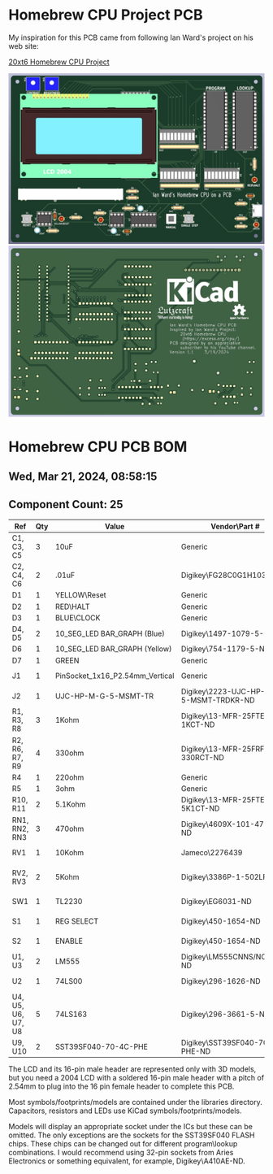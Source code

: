 # Homebrew CPU Project PCB

My inspiration for this PCB came from following Ian Ward's project on his web site:

[20xt6 Homebrew CPU Project](https://excess.org/cpu/)


![PCB Front Image](homebrew-cpu-pcb-front.jpg)
![PCB Back Image](homebrew-cpu-pcb-back.jpg)

# Homebrew CPU PCB BOM

## Wed, Mar 21, 2024, 08:58:15

## Component Count: 25

Ref | Qty | Value | Vendor\Part # | Description
----|-----|-------|---------------|-----------
C1, C3, C5 | 3 | 10uF | Generic | Catalytic capacitor
C2, C4, C6 | 2 | .01uF | Digikey\FG28C0G1H103JNT06 | Unpolarized capacitor 
D1 | 1 | YELLOW\Reset | Generic | LED\3mm\Yellow
D2 | 1 | RED\HALT | Generic | LED\3mm\Red 
D3 | 1 | BLUE\CLOCK | Generic | LED\3mm\Blue
D4, D5 | 2 | 10_SEG_LED BAR_GRAPH (Blue) | Digikey\1497-1079-5-ND | LED Bar Graph\Blue\1x10 
D6 | 1 | 10_SEG_LED  BAR_GRAPH (Yellow) | Digikey\754-1179-5-ND | LED Bar Graph\Yellow\1x10 
D7 | 1 | GREEN | Generic | LED\3mm\Green 
J1 | 1 | PinSocket_1x16_P2.54mm_Vertical | Generic | Female Pin Header\1x16\2.54mm pitch
J2 | 1 | UJC-HP-M-G-5-MSMT-TR | Digikey\2223-UJC-HP-M-G-5-MSMT-TRDKR-ND | Type C/20 VDC/3A/Horizontal/6 Pin/Power Only
R1, R3, R8 | 3 | 1Kohm | Digikey\13-MFR-25FTE52-1KCT-ND | Resistor\1Kohm\1%\1/4W\Axial
R2, R6, R7, R9 | 4 | 330ohm | Digikey\13-MFR-25FRF52-330RCT-ND | Resistor\330ohm\1%\1/4W\Axial
R4 | 1 | 220ohm | Generic | Resistor\220ohm\1%\1/4W\Axial
R5 | 1 | 3ohm | Generic | Resistor\3ohm\1%\1/4W\Axial
R10, R11 | 2 | 5.1Kohm | Digikey\13-MFR-25FTE52-5K1CT-ND | Resistor\5K1ohm\1%\1/4W\Axial
RN1, RN2, RN3 | 3 | 470ohm | Digikey\4609X-101-471LF-ND | Resistor Array\8 Resistors\470ohm\9SIP
RV1 | 1 | 10Kohm | Jameco\2276439 | Panasonic EWAQ30C15A14 Audio Slide Pot
RV2, RV3 | 2 | 5Kohm | Digikey\3386P-1-502LF | Trimmer Pot\5Kohms\0.5W\1/2W\Through Hole
SW1 | 1 | TL2230 | Digikey\EG6031-ND | Switch\Pushbutton\DPDT\Through Hole
S1 | 1 | REG SELECT | Digikey\450-1654-ND | Switch\Tactile\SPST-NO\0.05A\24V\Through Hole
S2 | 1 | ENABLE | Digikey\450-1654-ND | Switch\Tactile\SPST-NO\0.05A\24V\Through Hole
U1, U3 | 2 | LM555 | Digikey\LM555CNNS/NOPB-ND | 555 Timer/Oscillator\100kHz\8-PDIP
U2 | 1 | 74LS00 | Digikey\296-1626-ND | NAND Gate IC 4 Channel 14-PDIP
U4, U5, U6, U7, U8 | 5 | 74LS163 | Digikey\296-3661-5-ND | Binary Counter\4 Bit\Positive Edge\16-PDIP
U9, U10 | 2 | SST39SF040-70-4C-PHE | Digikey\SST39SF040-70-4C-PHE-ND | FLASH Memory\4Mbit\70ns\32-PDIP

The LCD and its 16-pin male header are represented only with 3D models, but you need a 2004 LCD with a soldered 16-pin male header with a pitch of 2.54mm to plug into the 16 pin female header to complete this PCB.

Most symbols/footprints/models are contained under the libraries directory. Capacitors, resistors and LEDs use KiCad symbols/footprints/models.

Models will display an appropriate socket under the ICs but these can be omitted. The only exceptions are the sockets for the SST39SF040 FLASH chips. These chips can be changed out for different program\lookup combinations. I would recommend using 32-pin sockets from Aries Electronics or something equivalent, for example, Digikey\A410AE-ND.